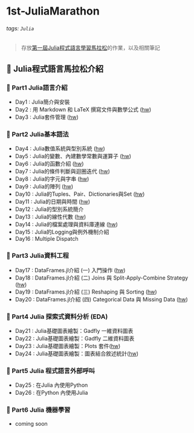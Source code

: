 # 1st-JuliaMarathon

###### tags: `Julia`

> 存放[第一屆Julia程式語言學習馬拉松](https://julia.cupoy.com/)的作業，以及相關筆記

## :memo: Julia程式語言馬拉松介紹

### :dart: Part1 Julia語言介紹
- Day1 : Julia簡介與安裝
- Day2 : 用 Markdown 和 LaTeX 撰寫文件與數學公式 ([hw](https://github.com/fourfire11/1st-JuliaMarathon/blob/master/homework/Day_002_hw.ipynb))
- Day3 : Julia套件管理 ([hw](https://github.com/fourfire11/1st-JuliaMarathon/blob/master/homework/Day_003_hw.ipynb))

### :dart: Part2 Julia基本語法
- Day4 : Julia數值系統與型別系統 ([hw](https://github.com/fourfire11/1st-JuliaMarathon/blob/master/homework/Day_004_hw.ipynb))
- Day5 : Julia的變數、內建數學常數與運算子 ([hw](https://github.com/fourfire11/1st-JuliaMarathon/blob/master/homework/Day_005_hw.ipynb))
- Day6 : Julia的函數介紹 ([hw](https://github.com/fourfire11/1st-JuliaMarathon/blob/master/homework/Day_006_hw.ipynb))
- Day7 : Julia的條件判斷與迴圈迭代 ([hw](https://github.com/fourfire11/1st-JuliaMarathon/blob/master/homework/Day_007_hw.ipynb))
- Day8 : Julia的字元與字串 ([hw](https://github.com/fourfire11/1st-JuliaMarathon/blob/master/homework/Day_008_hw.ipynb))
- Day9 : Julia的陣列 ([hw](https://github.com/fourfire11/1st-JuliaMarathon/blob/master/homework/Day_009_hw.ipynb))
- Day10 : Julia的Tuples、Pair、Dictionaries與Set ([hw](https://github.com/fourfire11/1st-JuliaMarathon/blob/master/homework/Day_010_hw.ipynb))
- Day11 : Julia的日期與時間 ([hw](https://github.com/fourfire11/1st-JuliaMarathon/blob/master/homework/Day_011_hw.ipynb))
- Day12 : Julia的型別系統簡介
- Day13 : Julia的線性代數 ([hw](https://github.com/fourfire11/1st-JuliaMarathon/blob/master/homework/Day_013_hw.ipynb))
- Day14 : Julia的檔案處理與資料庫連線 ([hw](https://github.com/fourfire11/1st-JuliaMarathon/blob/master/homework/Day_014_hw.ipynb))
- Day15 : Julia的Logging與例外機制介紹
- Day16 : Multiple Dispatch
### :dart: Part3 Julia資料工程
- Day17 : DataFrames.jl介紹 (一) 入門操作 ([hw](https://github.com/fourfire11/1st-JuliaMarathon/blob/master/homework/Day_017_hw.ipynb))
- Day18 : DataFrames.jl介紹 (二) Joins 與 Split-Apply-Combine Strategy ([hw](https://github.com/fourfire11/1st-JuliaMarathon/blob/master/homework/Day_018_hw.ipynb))
- Day19 : DataFrames.jl介紹 (三) Reshaping 與 Sorting ([hw](https://github.com/fourfire11/1st-JuliaMarathon/blob/master/homework/Day_019_hw.ipynb))
- Day20 : DataFrames.jl介紹 (四) Categorical Data 與 Missing Data ([hw](https://github.com/fourfire11/1st-JuliaMarathon/blob/master/homework/Day_020_hw.ipynb))
### :dart: Part4 Julia 探索式資料分析 (EDA)
- Day21 : Julia基礎圖表繪製：Gadfly 一維資料圖表
- Day22 : Julia基礎圖表繪製：Gadfly 二維資料圖表
- Day23 : Julia基礎圖表繪製：Plots 套件([hw](https://github.com/fourfire11/1st-JuliaMarathon/blob/master/homework/Day_023_hw.ipynb))
- Day24 : Julia基礎圖表繪製：圖表結合敘述統計([hw](https://github.com/fourfire11/1st-JuliaMarathon/blob/master/homework/Day_024_hw.ipynb))
### :dart: Part5 Julia 程式語言外部呼叫
- Day25 : 在Julia 內使用Python
- Day26 : 在Python 內使用Julia
### :dart: Part6 Julia 機器學習
- coming soon
